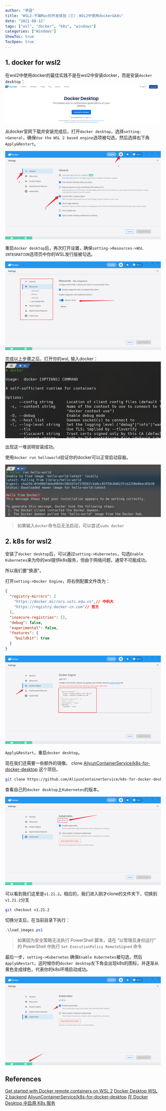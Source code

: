 ```yaml
---
author: "李昌"
title: "WSL2-不输Mac的开发体验（三）：WSL2中使用docker&k8s"
date: "2021-08-12"
tags: ["wsl", "docker", "k8s", "windows"]
categories: ["Windows"]
ShowToc: true
TocOpen: true
---
```



## 1. docker for wsl2

在wsl2中使用docker的最佳实践不是在wsl2中安装docker，而是安装`docker desktop`：  
![20210813164719](https://raw.githubusercontent.com/lich-Img/blogImg/master/img/20210813164719.png)

从docker官网下载并安装完成后，打开`docker desktop`，选择`setting->General`，确保`Use the WSL 2 based engine`选项被勾选，然后选择右下角`Apply&Restart`。

![20210813165210](https://raw.githubusercontent.com/lich-Img/blogImg/master/img/20210813165210.png)

重启`docker desktop`后，再次打开设置，确保`setting->Resources->WSL INTEGRATION`选项页中你的WSL发行版被勾选。

![20210813165525](https://raw.githubusercontent.com/lich-Img/blogImg/master/img/20210813165525.png)

完成以上步骤之后，打开你的wsl, 输入docker： 
![20210813165705](https://raw.githubusercontent.com/lich-Img/blogImg/master/img/20210813165705.png)

出现这一堆说明安装成功。

使用`docker run helloworld`验证你的docker可以正常启动容器。

![20210813170109](https://raw.githubusercontent.com/lich-Img/blogImg/master/img/20210813170109.png)

> 如果输入`docker`命令后无法启动，可以尝试`sudo docker`

## 2. k8s for wsl2

安装了`docker desktop`后，可以通过`setting->Kubernetes`，勾选`Enable Kubernetes`来为你的wsl提供k8s服务，但由于网络问题，通常不可能成功。

所以我们要"换源"。

打开`setting->Docker Engine`，将右侧配置文件改为：

```json
{
  "registry-mirrors": [
    "https://docker.mirrors.ustc.edu.cn",// 中科大
    "https://registry.docker-cn.com"// 官方
  ],
  "insecure-registries": [],
  "debug": false,
  "experimental": false,
  "features": {
    "buildkit": true
  }
}
```

![20210813170651](https://raw.githubusercontent.com/lich-Img/blogImg/master/img/20210813170651.png)

`Apply&Restart`，重启`docker desktop`。

现在我们还需要一些额外的镜像。
clone [AliyunContainerService/k8s-for-docker-desktop](https://github.com/AliyunContainerService/k8s-for-docker-desktop) 这个项目。
```bash
git clone https://github.com/AliyunContainerService/k8s-for-docker-desktop.git
```

查看自己的`docker desktop`上`Kubernetes`的版本。

![20210813171034](https://raw.githubusercontent.com/lich-Img/blogImg/master/img/20210813171034.png)

可以看到我们这里是`v1.21.2`。相应的，我们进入刚才clone的文件夹下，切换到`v1.21.2`分支
```bash
git checkout v1.21.2
```

切换分支后，在当前目录下执行：
```powershell
.\load_images.ps1
```

> 如果因为安全策略无法执行 PowerShell 脚本，请在 “以管理员身份运行” 的 PowerShell 中执行 `Set-ExecutionPolicy RemoteSigned` 命令

最后一步，`setting->Kubernetes` 确保`Enable Kubernetes`被勾选，然后`Apply&Restart`，这时候你的`docker desktop`左下角会出现k8s的图标，并逐渐从黄色变成绿色，代表你的k8s环境启动成功。

![20210813171606](https://raw.githubusercontent.com/lich-Img/blogImg/master/img/20210813171606.png)

## References

[Get started with Docker remote containers on WSL 2](https://docs.microsoft.com/en-us/windows/wsl/tutorials/wsl-containers)
[Docker Desktop WSL 2 backend](https://docs.docker.com/docker-for-windows/wsl/)
[AliyunContainerService/k8s-for-docker-desktop](https://github.com/AliyunContainerService/k8s-for-docker-desktop)
[在 Docker Desktop 中启用 K8s 服务](https://www.cnblogs.com/danvic712/p/enable-k8s-in-docker-desktop.html)


